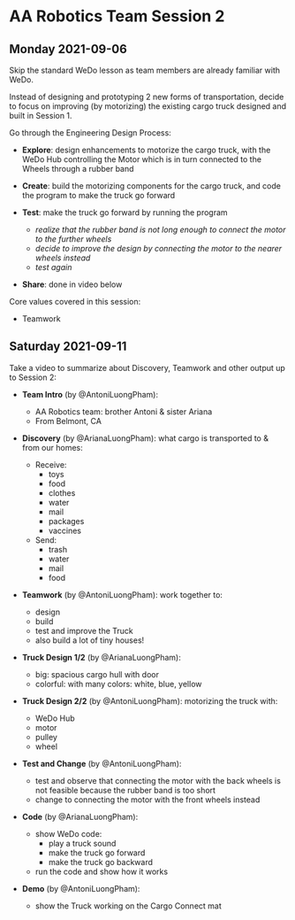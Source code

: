 # AA Robotics Team Session 2


## Monday 2021-09-06

Skip the standard WeDo lesson as team members are already familiar with WeDo.

Instead of designing and prototyping 2 new forms of transportation, decide to focus on improving (by motorizing) the existing cargo truck designed and built in Session 1.

Go through the Engineering Design Process:

- __Explore__: design enhancements to motorize the cargo truck, with the WeDo Hub controlling the Motor which is in turn connected to the Wheels through a rubber band

- __Create__: build the motorizing components for the cargo truck, and code the program to make the truck go forward

- __Test__: make the truck go forward by running the program
  - _realize that the rubber band is not long enough to connect the motor to the further wheels_
  - _decide to improve the design by connecting the motor to the nearer wheels instead_
  - _test again_

- __Share__: done in video below

Core values covered in this session:
- Teamwork


## Saturday 2021-09-11

Take a video to summarize about Discovery, Teamwork and other output up to Session 2:

- __Team Intro__ (by @AntoniLuongPham): 
  - AA Robotics team: brother Antoni & sister Ariana
  - From Belmont, CA

- __Discovery__ (by @ArianaLuongPham): what cargo is transported to & from our homes:
  - Receive:
    - toys
    - food
    - clothes
    - water
    - mail
    - packages
    - vaccines
  - Send:
    - trash
    - water
    - mail
    - food
  
- __Teamwork__ (by @AntoniLuongPham): work together to:
  - design
  - build
  - test and improve the Truck
  - also build a lot of tiny houses!

- __Truck Design 1/2__ (by @ArianaLuongPham):
  - big: spacious cargo hull with door
  - colorful:  with many colors: white, blue, yellow

- __Truck Design 2/2__ (by @AntoniLuongPham): motorizing the truck with:
  - WeDo Hub
  - motor
  - pulley
  - wheel

- __Test and Change__ (by @AntoniLuongPham):
  - test and observe that connecting the motor with the back wheels is not feasible because the rubber band is too short
  - change to connecting the motor with the front wheels instead

- __Code__ (by @ArianaLuongPham):
  - show WeDo code:
    - play a truck sound
    - make the truck go forward
    - make the truck go backward
  - run the code and show how it works

- __Demo__ (by @AntoniLuongPham):
  - show the Truck working on the Cargo Connect mat
